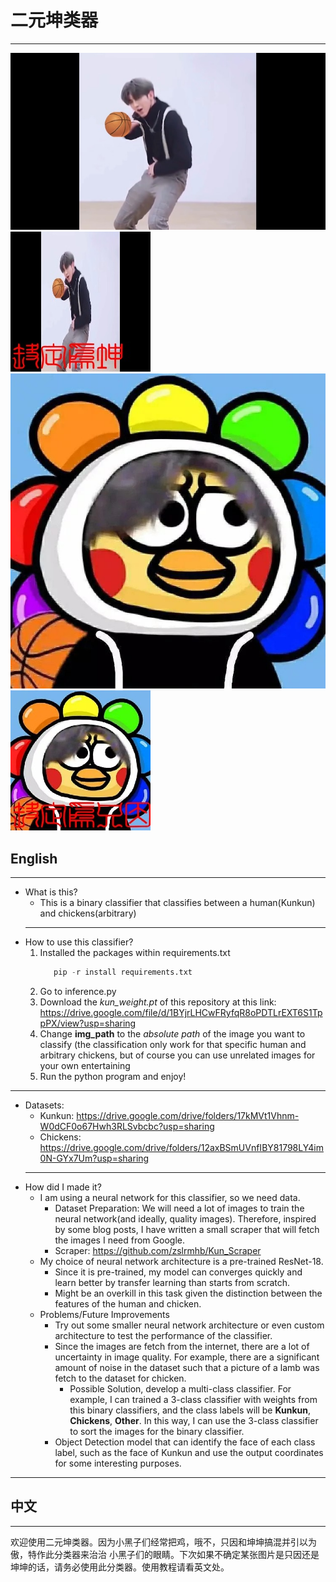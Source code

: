 # 二元坤类器
---


![kun](Assets/kun.jpg)
![kun_classify](Assets/kun_predict.jpg)
![zhiyin](Assets/zhiyin.jpg)
![zhiyin](Assets/zhiyin_predict.jpg)


## English
---

- What is this?
    - This is a binary classifier that classifies between a human(Kunkun) and chickens(arbitrary)
    ---
- How to use this classifier?
    1. Installed the packages within requirements.txt
        ```python
           pip -r install requirements.txt
        ```
    2. Go to inference.py
    3. Download the *kun_weight.pt* of this repository at this link: https://drive.google.com/file/d/1BYjrLHCwFRyfqR8oPDTLrEXT6S1TppPX/view?usp=sharing
    4. Change **img_path** to the *absolute path* of the image you want to classify (the classification only work for that specific human and arbitrary chickens, but of course you can use unrelated images for your own entertaining 
    5. Run the python program and enjoy!
---
- Datasets:
    - Kunkun: https://drive.google.com/drive/folders/17kMVt1Vhnm-W0dCF0o67Hwh3RLSvbcbc?usp=sharing
    - Chickens: https://drive.google.com/drive/folders/12axBSmUVnfIBY81798LY4im0N-GYx7Um?usp=sharing
    ---
- How did I made it?
    - I am using a neural network for this classifier, so we need data.
        - Dataset Preparation: We will need a lot of images to train the neural network(and ideally, quality images). Therefore, inspired by some blog posts, I have written a small scraper that will fetch the images I need from Google.
        - Scraper: https://github.com/zslrmhb/Kun_Scraper
    - My choice of neural network architecture is a pre-trained ResNet-18.
        - Since it is pre-trained, my model can converges quickly and learn better by transfer learning than starts from scratch.
        - Might be an overkill in this task given the distinction between the features of the human and chicken.
    - Problems/Future Improvements
        - Try out some smaller neural network architecture or even custom architecture to test the performance of the classifier. 
        - Since the images are fetch from the internet, there are a lot of uncertainty in image quality. For example, there are a significant amount of noise in the dataset such that a picture of a lamb was fetch to the dataset for chicken.
            - Possible Solution, develop a multi-class classifier. For example, I can trained a 3-class classifier with weights from this binary classifiers, and the class labels will be **Kunkun**, **Chickens**, **Other**. In this way, I can use the 3-class classifier to sort the images for the binary classifier.
        - Object Detection model that can identify the face of each class label, such as the face of Kunkun and use the output coordinates for some interesting purposes.
---
## 中文
---
欢迎使用二元坤类器。因为小黑子们经常把鸡，哦不，只因和坤坤搞混并引以为傲，特作此分类器来治治
小黑子们的眼睛。下次如果不确定某张图片是只因还是坤坤的话，请务必使用此分类器。使用教程请看英文处。